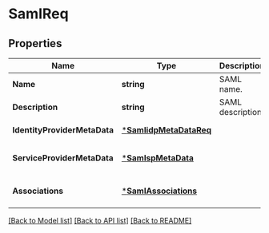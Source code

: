 # SamlReq

## Properties
Name | Type | Description | Notes
------------ | ------------- | ------------- | -------------
**Name** | **string** | SAML name. | [default to null]
**Description** | **string** | SAML description | [default to null]
**IdentityProviderMetaData** | [***SamlidpMetaDataReq**](SAMLIDPMetaDataReq.md) |  | [default to null]
**ServiceProviderMetaData** | [***SamlspMetaData**](SAMLSPMetaData.md) |  | [optional] [default to null]
**Associations** | [***SamlAssociations**](SAMLAssociations.md) |  | [optional] [default to null]

[[Back to Model list]](../README.md#documentation-for-models) [[Back to API list]](../README.md#documentation-for-api-endpoints) [[Back to README]](../README.md)

